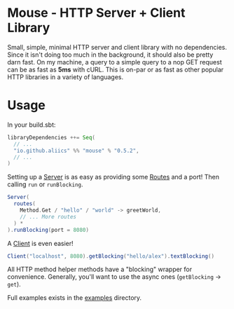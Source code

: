 # Mouse - HTTP Server + Client Library

Small, simple, minimal HTTP server and client library with no dependencies.
Since it isn't doing too much in the background, it should also be pretty darn fast.
On my machine, a query to a simple query to a nop GET request can be as fast as **5ms** with cURL.
This is on-par or as fast as other popular HTTP libraries in a variety of languages.

# Usage

In your build.sbt:

```scala
libraryDependencies ++= Seq(
  // ...
  "io.github.aliics" %% "mouse" % "0.5.2",
  // ...
)
```

Setting up a [Server](./src/main/scala/mouse/Server.scala) is as easy as providing
some [Routes](./src/main/scala/mouse/Route.scala) and a port! Then calling `run` or `runBlocking`.

```scala
Server(
  routes(
    Method.Get / "hello" / "world" -> greetWorld,
    // ... More routes
  ) *
).runBlocking(port = 8080)
```

A [Client](./src/main/scala/mouse/Client.scala) is even easier!

```scala
Client("localhost", 8080).getBlocking("hello/alex").textBlocking()
```

All HTTP method helper methods have a "blocking" wrapper for convenience. Generally, you'll want to use the async ones
(`getBlocking` -> `get`).

Full examples exists in the [examples](/examples) directory.
